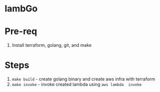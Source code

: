 # lambGo

# Pre-req

1. Install terraform, golang, git, and make


# Steps

1. `make build` -  create golang binary and create aws infra with terraform
1. `make invoke` - invoke created lambda using `aws lambda  invoke`